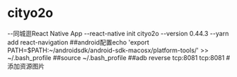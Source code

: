 # cityo2o
--同城逛React Native App
--react-native init cityo2o --version 0.44.3
--yarn add react-navigation
##android配置echo 'export PATH=$PATH:~/androidsdk/android-sdk-macosx/platform-tools/' >> ~/.bash_profile
##source ~/.bash_profile
##adb reverse tcp:8081 tcp:8081
#添加资源图片

